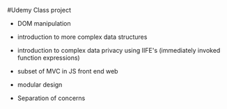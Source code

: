 #Udemy Class project 

* DOM manipulation 

* introduction to more complex data structures 

* introduction to complex data privacy using IIFE's (immediately invoked function expressions)

* subset of MVC in JS front end web

* modular design

* Separation of concerns 
